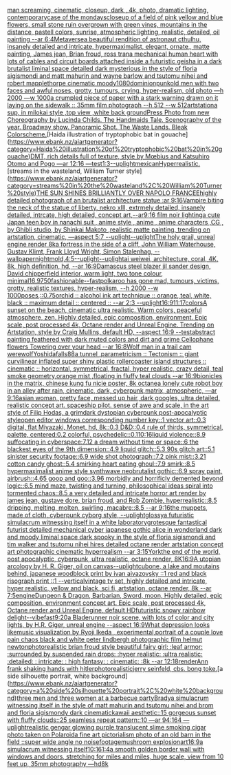 [man screaming, cinematic, closeup, dark , 4k, photo, dramatic lighting, contemporary](https://www.ebank.nz/aiartgenerator?category=man%20screaming%2C%20cinematic%2C%20closeup%2C%20dark%20%2C%204k%2C%20photo%2C%20dramatic%20lighting%2C%20contemporary)[case of the mondays](https://www.ebank.nz/aiartgenerator?category=case%20of%20the%20mondays)[closeup of a field of pink yellow and blue flowers, small stone ruin overgrown with green vines, mountains in the distance, pastell colors, sunrise, atmospheric lighting, realistic, detailed, oil painting --ar 6:4](https://www.ebank.nz/aiartgenerator?category=closeup%20of%20a%20field%20of%20pink%20yellow%20and%20blue%20flowers%2C%20small%20stone%20ruin%20overgrown%20with%20green%20vines%2C%20mountains%20in%20the%20distance%2C%20pastell%20colors%2C%20sunrise%2C%20atmospheric%20lighting%2C%20realistic%2C%20detailed%2C%20oil%20painting%20--ar%206%3A4)[Metaverse](https://www.ebank.nz/aiartgenerator?category=Metaverse)[a beautiful rendition of astronaut cthulhu, insanely detailed and intricate, hypermaximalist, elegant, ornate,, matte painting, James jean, Brian froud, ross tran](https://www.ebank.nz/aiartgenerator?category=a%20beautiful%20rendition%20of%20astronaut%20cthulhu%2C%20insanely%20detailed%20and%20intricate%2C%20hypermaximalist%2C%20elegant%2C%20ornate%2C%2C%20matte%20painting%2C%20James%20jean%2C%20Brian%20froud%2C%20ross%20tran)[a mechanical human heart with lots of cables and circuit boards attached inside a futuristic geisha in a dark brutalist liminal space detailed dark mysterious in the style of floria sigismondi and matt mahurin and wayne barlow and tsutomu nihei and robert mapplethorpe cinematic moody](https://www.ebank.nz/aiartgenerator?category=a%20mechanical%20human%20heart%20with%20lots%20of%20cables%20and%20circuit%20boards%20attached%20inside%20a%20futuristic%20geisha%20in%20a%20dark%20brutalist%20liminal%20space%20detailed%20dark%20mysterious%20in%20the%20style%20of%20floria%20sigismondi%20and%20matt%20mahurin%20and%20wayne%20barlow%20and%20tsutomu%20nihei%20and%20robert%20mapplethorpe%20cinematic%20moody)[1080](https://www.ebank.nz/aiartgenerator?category=1080)[dominionpunk](https://www.ebank.nz/aiartgenerator?category=dominionpunk)[old men with two faces and awful noses, grotty, tumours, crying, hyper-realism, old photo —h 2000 —w 1000](https://www.ebank.nz/aiartgenerator?category=old%20men%20with%20two%20faces%20and%20awful%20noses%2C%20grotty%2C%20tumours%2C%20crying%2C%20hyper-realism%2C%20old%20photo%20%E2%80%94h%202000%20%E2%80%94w%201000)[a crumpled piece of paper with a stark warning drawn on it laying on the sidewalk :: 35mm film photograph --h 512 --w 512](https://www.ebank.nz/aiartgenerator?category=a%20crumpled%20piece%20of%20paper%20with%20a%20stark%20warning%20drawn%20on%20it%20laying%20on%20the%20sidewalk%20%3A%3A%2035mm%20film%20photograph%20--h%20512%20--w%20512)[artstation](https://www.ebank.nz/aiartgenerator?category=artstation)[a sup, in milokai style ,top view ,white back ground](https://www.ebank.nz/aiartgenerator?category=a%20sup%2C%20in%20milokai%20style%20%2Ctop%20view%20%2Cwhite%20back%20ground)[Press Photo from new Choreography by Lucinda Childs. The Handmaids Tale. Scenography of the year. Broadway show. Panoramic Shot. The Waste Lands. Bleak Colorscheme.](https://www.ebank.nz/aiartgenerator?category=Press%20Photo%20from%20new%20Choreography%20by%20Lucinda%20Childs.%20The%20Handmaids%20Tale.%20Scenography%20of%20the%20year.%20Broadway%20show.%20Panoramic%20Shot.%20The%20Waste%20Lands.%20Bleak%20Colorscheme.)[Haida illustration of tryptophobic bat in gouache](https://www.ebank.nz/aiartgenerator?category=Haida%20illustration%20of%20tryptophobic%20bat%20in%20gouache)[DMT,  rich details full of texture, style by Mœbius and Katsuhiro Otomo and Pogo —ar 12:16 —test](https://www.ebank.nz/aiartgenerator?category=DMT%2C%20%20rich%20details%20full%20of%20texture%2C%20style%20by%20M%C5%93bius%20and%20Katsuhiro%20Otomo%20and%20Pogo%20%E2%80%94ar%2012%3A16%20%E2%80%94test)[1:3](https://www.ebank.nz/aiartgenerator?category=1%3A3)[--uplight](https://www.ebank.nz/aiartgenerator?category=--uplight)[mexican](https://www.ebank.nz/aiartgenerator?category=mexican)[Hyperrealistic.](https://www.ebank.nz/aiartgenerator?category=Hyperrealistic.)[streams in the wasteland, William Turner style](https://www.ebank.nz/aiartgenerator?category=streams%20in%20the%20wasteland%2C%20William%20Turner%20style)[THE SUN SHINES BRILLIANTLY OVER NAPOLO FRANCEE](https://www.ebank.nz/aiartgenerator?category=THE%20SUN%20SHINES%20BRILLIANTLY%20OVER%20NAPOLO%20FRANCEE)[highly detailed photograph of an brutalist architecture statue :ar 9:16](https://www.ebank.nz/aiartgenerator?category=highly%20detailed%20photograph%20of%20an%20brutalist%20architecture%20statue%20%3Aar%209%3A16)[Vampire biting the neck of the statue of liberty, nekro xIII, extrmely detailed, insanely detailed, intrcate, high detailed, concept art,--ar9:16 film noir lighting](https://www.ebank.nz/aiartgenerator?category=Vampire%20biting%20the%20neck%20of%20the%20statue%20of%20liberty%2C%20nekro%20xIII%2C%20extrmely%20detailed%2C%20insanely%20detailed%2C%20intrcate%2C%20high%20detailed%2C%20concept%20art%2C--ar9%3A16%20film%20noir%20lighting)[a cute Japan  teen boy in nanachi suit , anime style , anime , anime characters ,CG , by Ghibli studio, by Shinkai Makoto ,realistic,matte painting, trending on artstation, cinematic, —aspect 5:7 --uplight](https://www.ebank.nz/aiartgenerator?category=a%20cute%20Japan%20%20teen%20boy%20in%20nanachi%20suit%20%2C%20anime%20style%20%2C%20anime%20%2C%20anime%20characters%20%2CCG%20%2C%20by%20Ghibli%20studio%2C%20by%20Shinkai%20Makoto%20%2Crealistic%2Cmatte%20painting%2C%20trending%20on%20artstation%2C%20cinematic%2C%20%E2%80%94aspect%205%3A7%20--uplight)[--uplight](https://www.ebank.nz/aiartgenerator?category=--uplight)[The holy grail, unreal engine render 8k](https://www.ebank.nz/aiartgenerator?category=The%20holy%20grail%2C%20unreal%20engine%20render%208k)[a fortress in the side of a cliff, John William Waterhouse, Gustav Klimt, Frank Lloyd Wright, Simon Stalenhag, --wallpaper](https://www.ebank.nz/aiartgenerator?category=a%20fortress%20in%20the%20side%20of%20a%20cliff%2C%20John%20William%20Waterhouse%2C%20Gustav%20Klimt%2C%20Frank%20Lloyd%20Wright%2C%20Simon%20Stalenhag%2C%20--wallpaper)[night](https://www.ebank.nz/aiartgenerator?category=night)[mold,](https://www.ebank.nz/aiartgenerator?category=mold%2C)[4:5](https://www.ebank.nz/aiartgenerator?category=4%3A5)[--uplight](https://www.ebank.nz/aiartgenerator?category=--uplight)[--uplight](https://www.ebank.nz/aiartgenerator?category=--uplight)[ai weiwei, architecture, coral, 4K, 8k, high definition, hd, --ar 16:9](https://www.ebank.nz/aiartgenerator?category=ai%20weiwei%2C%20architecture%2C%20coral%2C%204K%2C%208k%2C%20high%20definition%2C%20hd%2C%20--ar%2016%3A9)[Damascus steel blazer jil sander design, David chipperfield interior, warm light, two tone colour, minimal](https://www.ebank.nz/aiartgenerator?category=Damascus%20steel%20blazer%20jil%20sander%20design%2C%20David%20chipperfield%20interior%2C%20warm%20light%2C%20two%20tone%20colour%2C%20minimal)[16.9](https://www.ebank.nz/aiartgenerator?category=16.9)[750](https://www.ebank.nz/aiartgenerator?category=750)[fashionable](https://www.ebank.nz/aiartgenerator?category=fashionable)[--fast](https://www.ebank.nz/aiartgenerator?category=--fast)[polkaroo has gone mad, tumours, victims, grotty, realistic textures, hyper-realism, --h 2000 --w 1000](https://www.ebank.nz/aiartgenerator?category=polkaroo%20has%20gone%20mad%2C%20tumours%2C%20victims%2C%20grotty%2C%20realistic%20textures%2C%20hyper-realism%2C%20--h%202000%20--w%201000)[poses,](https://www.ebank.nz/aiartgenerator?category=poses%2C)[::0.75](https://www.ebank.nz/aiartgenerator?category=%3A%3A0.75)[orchid :: alcohol ink art technique :: orange, teal, white, black :: maximum detail :: centered :: --ar 2:3 --uplight](https://www.ebank.nz/aiartgenerator?category=orchid%20%3A%3A%20alcohol%20ink%20art%20technique%20%3A%3A%20orange%2C%20teal%2C%20white%2C%20black%20%3A%3A%20maximum%20detail%20%3A%3A%20centered%20%3A%3A%20--ar%202%3A3%20--uplight)[16:9](https://www.ebank.nz/aiartgenerator?category=16%3A9)[11:17](https://www.ebank.nz/aiartgenerator?category=11%3A17)[colors](https://www.ebank.nz/aiartgenerator?category=colors)[A sunset on the beach, cinematic ultra realistic. Warm colors, peaceful atmosphere, zen. Highly detailed, epic composition, environment. Epic scale, post processed 4k, Octane render and Unreal Engine. Trending on Artstation, style by Craig Mullins, default HD, --aspect 16:9 --test](https://www.ebank.nz/aiartgenerator?category=A%20sunset%20on%20the%20beach%2C%20cinematic%20ultra%20realistic.%20Warm%20colors%2C%20peaceful%20atmosphere%2C%20zen.%20Highly%20detailed%2C%20epic%20composition%2C%20environment.%20Epic%20scale%2C%20post%20processed%204k%2C%20Octane%20render%20and%20Unreal%20Engine.%20Trending%20on%20Artstation%2C%20style%20by%20Craig%20Mullins%2C%20default%20HD%2C%20--aspect%2016%3A9%20--test)[abstract painting feathered with dark muted colors and dirt and grime Cellophane flowers Towering over your head --ar 16:8](https://www.ebank.nz/aiartgenerator?category=abstract%20painting%20feathered%20with%20dark%20muted%20colors%20and%20dirt%20and%20grime%20Cellophane%20flowers%20Towering%20over%20your%20head%20--ar%2016%3A8)[Wolf man in a trail cam werewolf](https://www.ebank.nz/aiartgenerator?category=Wolf%20man%20in%20a%20trail%20cam%20werewolf)[Yoshida](https://www.ebank.nz/aiartgenerator?category=Yoshida)[falls](https://www.ebank.nz/aiartgenerator?category=falls)[88](https://www.ebank.nz/aiartgenerator?category=88)[a tunnel ,parametricism :: Tectonism :: giant curvilinear inflated super shiny plastic rollercoaster  island structures   :: cinematic :: horizontal, symmetrical, fractal, hyper realistic, crazy detail, teal smoke geometry,orange mist ,floating in fluffy teal clouds --ar 16:9](https://www.ebank.nz/aiartgenerator?category=a%20tunnel%20%2Cparametricism%20%3A%3A%20Tectonism%20%3A%3A%20giant%20curvilinear%20inflated%20super%20shiny%20plastic%20rollercoaster%20%20island%20structures%20%20%20%3A%3A%20cinematic%20%3A%3A%20horizontal%2C%20symmetrical%2C%20fractal%2C%20hyper%20realistic%2C%20crazy%20detail%2C%20teal%20smoke%20geometry%2Corange%20mist%20%2Cfloating%20in%20fluffy%20teal%20clouds%20--ar%2016%3A9)[bionicles in the matrix, chinese kung fu nicie poster, 8k octane](https://www.ebank.nz/aiartgenerator?category=bionicles%20in%20the%20matrix%2C%20chinese%20kung%20fu%20nicie%20poster%2C%208k%20octane)[a lonely cute robot boy in an alley after rain, cinematic, dark, cyberpunk,matrix, atmospheric, —ar 9:16](https://www.ebank.nz/aiartgenerator?category=a%20lonely%20cute%20robot%20boy%20in%20an%20alley%20after%20rain%2C%20cinematic%2C%20dark%2C%20cyberpunk%2Cmatrix%2C%20atmospheric%2C%20%E2%80%94ar%209%3A16)[asian woman, pretty face, messed up hair, dark googles, ultra detailed, realistic concept art. spaceship pilot. sense of awe and scale, in the art style of Filip Hodas, a grimdark dystopian cyberpunk post-apocalyptic style](https://www.ebank.nz/aiartgenerator?category=asian%20woman%2C%20pretty%20face%2C%20messed%20up%20hair%2C%20dark%20googles%2C%20ultra%20detailed%2C%20realistic%20concept%20art.%20spaceship%20pilot.%20sense%20of%20awe%20and%20scale%2C%20in%20the%20art%20style%20of%20Filip%20Hodas%2C%20a%20grimdark%20dystopian%20cyberpunk%20post-apocalyptic%20style)[open editor windows corresponding number key::1 vector art::0.3 digital, flat Miyazaki, Monet, hd, 8k::0.3 D&D::0.4 rule of thirds, symmetrical, palette, centered:0.2 colorful, psychedelic::0.1](https://www.ebank.nz/aiartgenerator?category=open%20editor%20windows%20corresponding%20number%20key%3A%3A1%20vector%20art%3A%3A0.3%20digital%2C%20flat%20Miyazaki%2C%20Monet%2C%20hd%2C%208k%3A%3A0.3%20D%26D%3A%3A0.4%20rule%20of%20thirds%2C%20symmetrical%2C%20palette%2C%20centered%3A0.2%20colorful%2C%20psychedelic%3A%3A0.1)[10:16](https://www.ebank.nz/aiartgenerator?category=10%3A16)[liquid violence::8.9 suffocating in cyberspace:7.12 a dream without time or space::6 the blackest eyes of the 9th dimension::4.9 liquid glitch::5.3 90s glitch art::5.1 sinister security footage::6.9 wide shot photograph::7.2 pink mist::3.21 cotton candy ghost::5.4 smirking heart eating ghoul::7.9 smirk::8.5 hypermaximalist anime style synthwave neobrutalist gothic::6.9 spray paint, airbrush::4.65 goop and goo::3.96 morbidly and horrificly demented beyond logic::6.5 mind maze, twisting and turning, philosophical ideas spiral into tormented chaos::8.5 a very detailed and intricate horror art render by james jean, gustave dore, brian froud, and Rob Zombie, hyperrealistic::8.5 dripping, melting, molten, swirling, macabre::8.5 --ar 9:16](https://www.ebank.nz/aiartgenerator?category=liquid%20violence%3A%3A8.9%20suffocating%20in%20cyberspace%3A7.12%20a%20dream%20without%20time%20or%20space%3A%3A6%20the%20blackest%20eyes%20of%20the%209th%20dimension%3A%3A4.9%20liquid%20glitch%3A%3A5.3%2090s%20glitch%20art%3A%3A5.1%20sinister%20security%20footage%3A%3A6.9%20wide%20shot%20photograph%3A%3A7.2%20pink%20mist%3A%3A3.21%20cotton%20candy%20ghost%3A%3A5.4%20smirking%20heart%20eating%20ghoul%3A%3A7.9%20smirk%3A%3A8.5%20hypermaximalist%20anime%20style%20synthwave%20neobrutalist%20gothic%3A%3A6.9%20spray%20paint%2C%20airbrush%3A%3A4.65%20goop%20and%20goo%3A%3A3.96%20morbidly%20and%20horrificly%20demented%20beyond%20logic%3A%3A6.5%20mind%20maze%2C%20twisting%20and%20turning%2C%20philosophical%20ideas%20spiral%20into%20tormented%20chaos%3A%3A8.5%20a%20very%20detailed%20and%20intricate%20horror%20art%20render%20by%20james%20jean%2C%20gustave%20dore%2C%20brian%20froud%2C%20and%20Rob%20Zombie%2C%20hyperrealistic%3A%3A8.5%20dripping%2C%20melting%2C%20molten%2C%20swirling%2C%20macabre%3A%3A8.5%20--ar%209%3A16)[the muppets, made of cloth, cyberpunk cyborg style, --uplight](https://www.ebank.nz/aiartgenerator?category=the%20muppets%2C%20made%20of%20cloth%2C%20cyberpunk%20cyborg%20style%2C%20--uplight)[glossy](https://www.ebank.nz/aiartgenerator?category=glossy)[a futuristic simulacrum witnessing itself in a white laboratory](https://www.ebank.nz/aiartgenerator?category=a%20futuristic%20simulacrum%20witnessing%20itself%20in%20a%20white%20laboratory)[grotesque fantastical futurist detailed mechanical cyber japanese gothic alice in wonderland dark and moody liminal space dark spooky in the style of floria sigismondi and tim walker and tsutomu nihei hires detailed octane render artstation concept art photographic cinematic hyperrealism --ar 3:1](https://www.ebank.nz/aiartgenerator?category=grotesque%20fantastical%20futurist%20detailed%20mechanical%20cyber%20japanese%20gothic%20alice%20in%20wonderland%20dark%20and%20moody%20liminal%20space%20dark%20spooky%20in%20the%20style%20of%20floria%20sigismondi%20and%20tim%20walker%20and%20tsutomu%20nihei%20hires%20detailed%20octane%20render%20artstation%20concept%20art%20photographic%20cinematic%20hyperrealism%20--ar%203%3A1)[5](https://www.ebank.nz/aiartgenerator?category=5)[York](https://www.ebank.nz/aiartgenerator?category=York)[the end of the world, post apocalyptic, cyberpunk, ultra realistic, octane render, 8K](https://www.ebank.nz/aiartgenerator?category=the%20end%20of%20the%20world%2C%20post%20apocalyptic%2C%20cyberpunk%2C%20ultra%20realistic%2C%20octane%20render%2C%208K)[16:9](https://www.ebank.nz/aiartgenerator?category=16%3A9)[A utopian arcology by H. R. Giger, oil on canvas](https://www.ebank.nz/aiartgenerator?category=A%20utopian%20arcology%20by%20H.%20R.%20Giger%2C%20oil%20on%20canvas)[--uplight](https://www.ebank.nz/aiartgenerator?category=--uplight)[cubone, a lake and moutains behind, japanese woodblock print by ivan aivazovsky ::1 red and black risograph print ::1 --vertical](https://www.ebank.nz/aiartgenerator?category=cubone%2C%20a%20lake%20and%20moutains%20behind%2C%20japanese%20woodblock%20print%20by%20ivan%20aivazovsky%20%3A%3A1%20red%20and%20black%20risograph%20print%20%3A%3A1%20--vertical)[vintage tv set, highly detailed and intricate, hyper realistic, yellow and black, sci fi, artstation, octane render, 8k --ar 7:5](https://www.ebank.nz/aiartgenerator?category=vintage%20tv%20set%2C%20highly%20detailed%20and%20intricate%2C%20hyper%20realistic%2C%20yellow%20and%20black%2C%20sci%20fi%2C%20artstation%2C%20octane%20render%2C%208k%20--ar%207%3A5)[engine](https://www.ebank.nz/aiartgenerator?category=engine)[Dungeon & Dragon, Barbarian, Sword, moon,  Highly detailed, epic composition. environment concept art. Epic scale, post processed 4k, Octane render and Unreal Engine, default HD](https://www.ebank.nz/aiartgenerator?category=Dungeon%20%26%20Dragon%2C%20Barbarian%2C%20Sword%2C%20moon%2C%20%20Highly%20detailed%2C%20epic%20composition.%20environment%20concept%20art.%20Epic%20scale%2C%20post%20processed%204k%2C%20Octane%20render%20and%20Unreal%20Engine%2C%20default%20HD)[futuristic snowy rainbow delight](https://www.ebank.nz/aiartgenerator?category=futuristic%20snowy%20rainbow%20delight)[--vibefast](https://www.ebank.nz/aiartgenerator?category=--vibefast)[9:20](https://www.ebank.nz/aiartgenerator?category=9%3A20)[a Bladerunner noir scene, with lots of color and city lights, by H.R. Giger, unreal engine --aspect 16:9](https://www.ebank.nz/aiartgenerator?category=a%20Bladerunner%20noir%20scene%2C%20with%20lots%20of%20color%20and%20city%20lights%2C%20by%20H.R.%20Giger%2C%20unreal%20engine%20--aspect%2016%3A9)[What depression looks like](https://www.ebank.nz/aiartgenerator?category=What%20depression%20looks%20like)[music visualization by Ryoji Ikeda , experimental,](https://www.ebank.nz/aiartgenerator?category=music%20visualization%20by%20Ryoji%20Ikeda%20%2C%20experimental%2C)[portrait of a couple love pain chaos black and white peter lindbergh photographic film helmut newton](https://www.ebank.nz/aiartgenerator?category=portrait%20of%20a%20couple%20love%20pain%20chaos%20black%20and%20white%20peter%20lindbergh%20photographic%20film%20helmut%20newton)[photorealistic brian froud style beautiful fairy girl: :leaf armor: :surrounded by suspended rain drops: :hyper realistic: :ultra realistic: :detailed: : intricate: : high fantasy: : cinematic: :8k --ar 12:18](https://www.ebank.nz/aiartgenerator?category=photorealistic%20brian%20froud%20style%20beautiful%20fairy%20girl%3A%20%3Aleaf%20armor%3A%20%3Asurrounded%20by%20suspended%20rain%20drops%3A%20%3Ahyper%20realistic%3A%20%3Aultra%20realistic%3A%20%3Adetailed%3A%20%3A%20intricate%3A%20%3A%20high%20fantasy%3A%20%3A%20cinematic%3A%20%3A8k%20--ar%2012%3A18)[render](https://www.ebank.nz/aiartgenerator?category=render)[Ann frank shaking hands with hitler](https://www.ebank.nz/aiartgenerator?category=Ann%20frank%20shaking%20hands%20with%20hitler)[photorealistic](https://www.ebank.nz/aiartgenerator?category=photorealistic)[jerry seinfeld, cbs. bong toke.](https://www.ebank.nz/aiartgenerator?category=jerry%20seinfeld%2C%20cbs.%20bong%20toke.)[a side silhouette portrait, white background](https://www.ebank.nz/aiartgenerator?category=a%20side%20silhouette%20portrait%2C%20white%20background)[three men and three women at a barbecue party](https://www.ebank.nz/aiartgenerator?category=three%20men%20and%20three%20women%20at%20a%20barbecue%20party)[Brady](https://www.ebank.nz/aiartgenerator?category=Brady)[a simulacrum witnessing itself in the style of matt mahurin and tsutomu nihei and brom and floria sigismondy dark cinematic](https://www.ebank.nz/aiartgenerator?category=a%20simulacrum%20witnessing%20itself%20in%20the%20style%20of%20matt%20mahurin%20and%20tsutomu%20nihei%20and%20brom%20and%20floria%20sigismondy%20dark%20cinematic)[kawaii aesthetic::15 gorgeous sunset with fluffy clouds::25 seamless repeat pattern::10  —ar 94:164 —uplight](https://www.ebank.nz/aiartgenerator?category=kawaii%20aesthetic%3A%3A15%20gorgeous%20sunset%20with%20fluffy%20clouds%3A%3A25%20seamless%20repeat%20pattern%3A%3A10%20%20%E2%80%94ar%2094%3A164%20%E2%80%94uplight)[realistic gengar glowing purple translucent slime smoking cigar photo taken on Polaroid](https://www.ebank.nz/aiartgenerator?category=realistic%20gengar%20glowing%20purple%20translucent%20slime%20smoking%20cigar%20photo%20taken%20on%20Polaroid)[a fine art pictorialism photo of an old barn in the field ::super wide angle no noise](https://www.ebank.nz/aiartgenerator?category=a%20fine%20art%20pictorialism%20photo%20of%20an%20old%20barn%20in%20the%20field%20%3A%3Asuper%20wide%20angle%20no%20noise)[footage](https://www.ebank.nz/aiartgenerator?category=footage)[mushroom explosion](https://www.ebank.nz/aiartgenerator?category=mushroom%20explosion)[art](https://www.ebank.nz/aiartgenerator?category=art)[16:9](https://www.ebank.nz/aiartgenerator?category=16%3A9)[a simulacrum witnessing itself](https://www.ebank.nz/aiartgenerator?category=a%20simulacrum%20witnessing%20itself)[10:16](https://www.ebank.nz/aiartgenerator?category=10%3A16)[1:4](https://www.ebank.nz/aiartgenerator?category=1%3A4)[a smooth golden border wall with windows and doors, stretching for miles and miles, huge scale, view from 10 feet up, 35mm photography —hd](https://www.ebank.nz/aiartgenerator?category=a%20smooth%20golden%20border%20wall%20with%20windows%20and%20doors%2C%20stretching%20for%20miles%20and%20miles%2C%20huge%20scale%2C%20view%20from%2010%20feet%20up%2C%2035mm%20photography%20%E2%80%94hd)[8k](https://www.ebank.nz/aiartgenerator?category=8k)